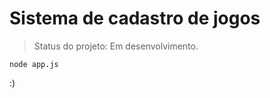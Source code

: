<h1>Sistema de cadastro de jogos</h1>

> Status do projeto: Em desenvolvimento.

```
node app.js

```
:)
